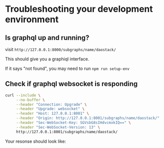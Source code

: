 # Troubleshooting your development environment

## Is graphql up and running?

visit `http://127.0.0.1:8000/subgraphs/name/daostack/`

This should give you a graphiql interface.

If it says "not found", you may need to run `npm run setup-env`

## Check if graphql websocket is responding

```sh
curl --include \
     --no-buffer \
     --header "Connection: Upgrade" \
     --header "Upgrade: websocket" \
     --header "Host: 127.0.0.1:8001" \
     --header "Origin: http://127.0.0.1:8001/subgraphs/name/daostack/" \
     --header "Sec-WebSocket-Key: SGVsbG8sIHdvcmxkIQ==" \
     --header "Sec-WebSocket-Version: 13" \
     http://127.0.0.1:8001/subgraphs/name/daostack/
```
Your resonse should look like:
```

```
